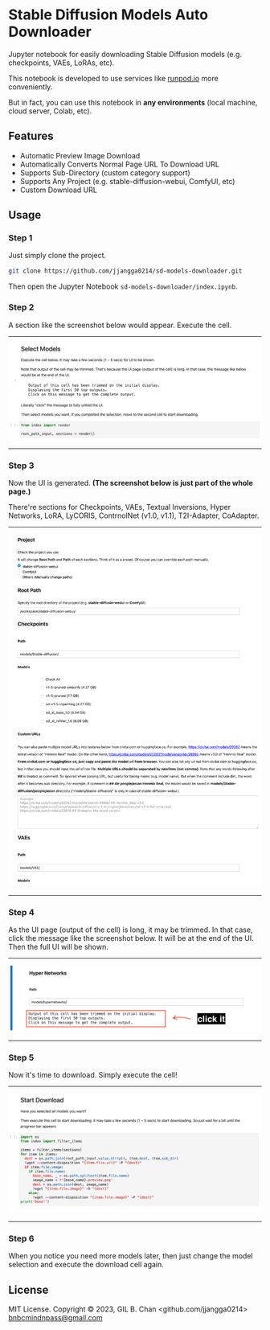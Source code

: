 # Stable Diffusion Models Auto Downloader

Jupyter notebook for easily downloading Stable Diffusion models (e.g. checkpoints, VAEs, LoRAs, etc).

This notebook is developed to use services like [runpod.io](https://runpod.io) more conveniently.

But in fact, you can use this notebook in **any environments** (local machine, cloud server, Colab, etc).

## Features

- Automatic Preview Image Download
- Automatically Converts Normal Page URL To Download URL
- Supports Sub-Directory (custom category support)
- Supports Any Project (e.g. stable-diffusion-webui, ComfyUI, etc)
- Custom Download URL

## Usage

### Step 1

Just simply clone the project.

```bash
git clone https://github.com/jjangga0214/sd-models-downloader.git
```

Then open the Jupyter Notebook `sd-models-downloader/index.ipynb`.

### Step 2

A section like the screenshot below would appear.
Execute the cell.

___
![./images/1.png](./images/1.png)
___

### Step 3

Now the UI is generated. **(The screenshot below is just part of the whole page.)**

There're sections for Checkpoints, VAEs, Textual Inversions, Hyper Networks, LoRA, LyCORIS, ContrnolNet (v1.0, v1.1), T2I-Adapter, CoAdapter.

___
![./images/2.png](./images/2.png)
___

### Step 4

As the UI page (output of the cell) is long, it may be trimmed.
In that case, click the message like the screenshot below.
It will be at the end of the UI.
Then the full UI will be shown.

___
![./images/3.png](./images/3.png)
___

### Step 5

Now it's time to download. Simply execute the cell!

___
![./images/4.png](./images/4.png)
___

### Step 6

When you notice you need more models later, then just change the model selection and execute the download cell again.

## License

MIT License. Copyright © 2023, GIL B. Chan <github.com/jjangga0214> <bnbcmindnpass@gmail.com>
